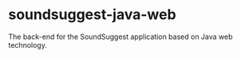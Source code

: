 soundsuggest-java-web
=====================

The back-end for the SoundSuggest application based on Java web technology.